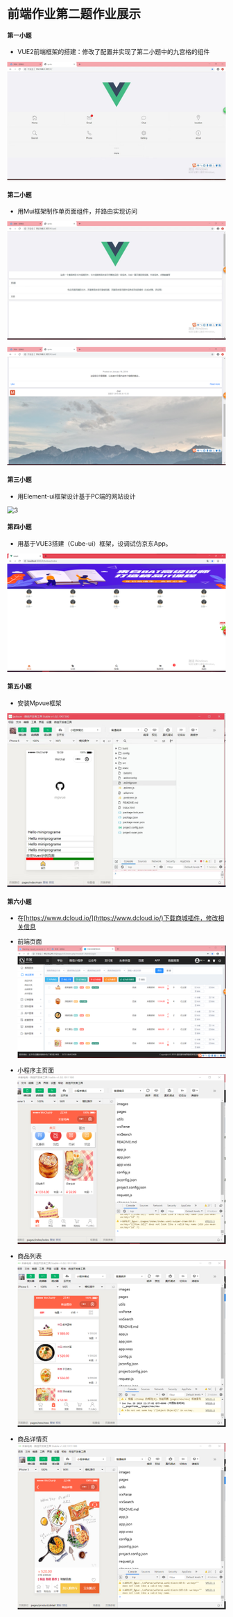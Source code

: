 # 前端作业第二题作业展示

#### 第一小题
- VUE2前端框架的搭建：修改了配置并实现了第二小题中的九宫格的组件

![1](https://github.com/LiangShanYi777/qianduan/blob/master/img/7.jpg)

#### 第二小题
- 用Mui框架制作单页面组件，并路由实现访问

![2](https://github.com/LiangShanYi777/qianduan/blob/master/img/8.jpg)

![2](https://github.com/LiangShanYi777/qianduan/blob/master/img/9.png)

#### 第三小题
- 用Element-ui框架设计基于PC端的网站设计

![3](../qianduan/img/)

#### 第四小题
- 用基于VUE3搭建（Cube-ui）框架，设调试仿京东App。

![4](https://github.com/LiangShanYi777/qianduan/blob/master/img/2.png)

#### 第五小题
- 安装Mpvue框架

![5](https://github.com/LiangShanYi777/qianduan/blob/master/img/1.jpg)

#### 第六小题
- 在[https://www.dcloud.io/](https://www.dcloud.io/)下载商城插件，修改相关信息

- 前端页面
![6](https://github.com/LiangShanYi777/qianduan/blob/master/img/6.png)

- 小程序主页面
![6](https://github.com/LiangShanYi777/qianduan/blob/master/img/5.png)

- 商品列表
![6](https://github.com/LiangShanYi777/qianduan/blob/master/img/3.png)

- 商品详情页
![6](https://github.com/LiangShanYi777/qianduan/blob/master/img/4.png)
